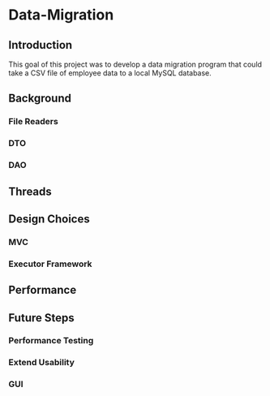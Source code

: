 # Data-Migration

## Introduction

This goal of this project was to develop a data migration program that could take a CSV file of employee data to a local MySQL database.

## Background

### File Readers

### DTO

### DAO

## Threads

## Design Choices

### MVC

### Executor Framework

## Performance

## Future Steps

### Performance Testing

### Extend Usability

### GUI
